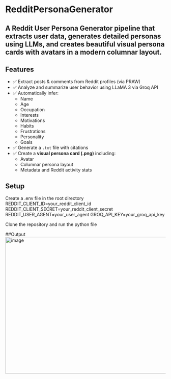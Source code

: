 # RedditPersonaGenerator
 A Reddit User Persona Generator pipeline that extracts user data, generates detailed personas using LLMs, and creates beautiful visual persona cards with avatars in a modern columnar layout.
----
## Features

- ✅ Extract posts & comments from Reddit profiles (via PRAW)
- ✅ Analyze and summarize user behavior using LLaMA 3 via Groq API
- ✅ Automatically infer:
  - Name
  - Age
  - Occupation
  - Interests
  - Motivations
  - Habits
  - Frustrations
  - Personality
  - Goals
- ✅ Generate a `.txt` file with citations
- ✅ Create a **visual persona card (.png)** including:
  - Avatar
  - Columnar persona layout
  - Metadata and Reddit activity stats

## Setup
Create a .env file in the root directory
REDDIT_CLIENT_ID=your_reddit_client_id
REDDIT_CLIENT_SECRET=your_reddit_client_secret
REDDIT_USER_AGENT=your_user_agent
GROQ_API_KEY=your_groq_api_key

Clone the repository and run the python file

##Output
<img width="1161" height="429" alt="image" src="https://github.com/user-attachments/assets/1d78af92-b90a-42cc-b7ef-c961964f78eb" />

